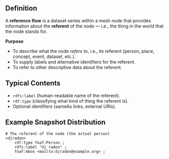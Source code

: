 
## Definition

A **reference flow** is a dataset series within a mesh node that provides information about the **referent** of the node — i.e., the thing in the world that the node stands for.

**Purpose**

* To describe what the node *refers to*, i.e., its referent (person, place, concept, event, dataset, etc.).
* To supply labels and alternative identifiers for the referent.
* To refer to other descriptive data about the referent.

## Typical Contents

* `rdfs:label` (human-readable name of the referent).
* `rdf:type` (classifying what kind of thing the referent is).
* Optional identifiers (sameAs links, external URIs).

## Example Snapshot Distribution

```trig
# The referent of the node (the actual person)
<djradon>
    rdf:type foaf:Person ;
    rdfs:label "dj radon" ;
    foaf:mbox <mailto:djradon@example.org> ;
```
